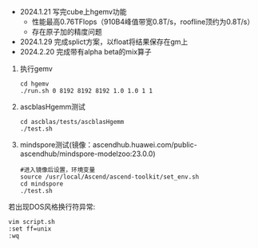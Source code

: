 - 2024.1.21 写完cube上hgemv功能
  - 性能最高0.76TFlops（910B4峰值带宽0.8T/s，roofline顶约为0.8T/s）
  - 存在原子加的精度问题
- 2024.1.29 完成splict方案，以float将结果保存在gm上
- 2024.2.20 完成带有alpha beta的mix算子

1. 执行gemv

   ```shell
   cd hgemv
   ./run.sh 0 8192 8192 8192 1.0 1.0 1 1
   ```

2. ascblasHgemm测试

   ```
   cd ascblas/tests/ascblasHgemm
   ./test.sh
   ```

3. mindspore测试(镜像：ascendhub.huawei.com/public-ascendhub/mindspore-modelzoo:23.0.0)

   ```shell
   #进入镜像后设置，环境变量
   source /usr/local/Ascend/ascend-toolkit/set_env.sh
   cd mindspore
   ./test.sh
   ```
   
若出现DOS风格换行符异常:
```
vim script.sh
:set ff=unix
:wq
```

